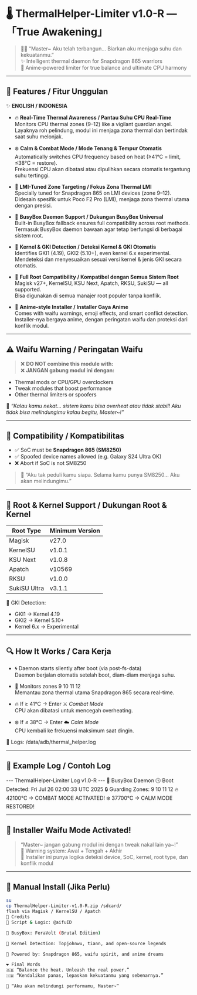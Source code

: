 
# 🌡️ ThermalHelper-Limiter v1.0-R — 「True Awakening」

> 🧙‍♀️ “Master~ Aku telah terbangun... Biarkan aku menjaga suhu dan kekuatanmu.”  
> ✨ Intelligent thermal daemon for Snapdragon 865 warriors  
> 🍜 Anime-powered limiter for true balance and ultimate CPU harmony

---

## 💎 Features / Fitur Unggulan

✨ **ENGLISH / INDONESIA**

- 🔥 **Real-Time Thermal Awareness / Pantau Suhu CPU Real-Time**  
  Monitors CPU thermal zones (9–12) like a vigilant guardian angel.  
  Layaknya roh pelindung, modul ini menjaga zona thermal dan bertindak saat suhu melonjak.

- ❄️ **Calm & Combat Mode / Mode Tenang & Tempur Otomatis**  
  Automatically switches CPU frequency based on heat (≥41°C = limit, ≤38°C = restore).  
  Frekuensi CPU akan dibatasi atau dipulihkan secara otomatis tergantung suhu tertinggi.

- 🎯 **LMI-Tuned Zone Targeting / Fokus Zona Thermal LMI**  
  Specially tuned for Snapdragon 865 on LMI devices (zone 9–12).  
  Didesain spesifik untuk Poco F2 Pro (LMI), menjaga zona thermal utama dengan presisi.

- 🧰 **BusyBox Daemon Support / Dukungan BusyBox Universal**  
  Built-in BusyBox fallback ensures full compatibility across root methods.  
  Termasuk BusyBox daemon bawaan agar tetap berfungsi di berbagai sistem root.

- 🧠 **Kernel & GKI Detection / Deteksi Kernel & GKI Otomatis**  
  Identifies GKI1 (4.19), GKI2 (5.10+), even kernel 6.x experimental.  
  Mendeteksi dan menyesuaikan sesuai versi kernel & jenis GKI secara otomatis.

- 🔐 **Full Root Compatibility / Kompatibel dengan Semua Sistem Root**  
  Magisk v27+, KernelSU, KSU Next, Apatch, RKSU, SukiSU — all supported.  
  Bisa digunakan di semua manajer root populer tanpa konflik.

- 🎌 **Anime-style Installer / Installer Gaya Anime**  
  Comes with waifu warnings, emoji effects, and smart conflict detection.  
  Installer-nya bergaya anime, dengan peringatan waifu dan proteksi dari konflik modul.

---

## ⚠️ Waifu Warning / Peringatan Waifu

> ❌ **DO NOT combine this module with:**  
> ❌ **JANGAN gabung modul ini dengan:**

- Thermal mods or CPU/GPU overclockers  
- Tweak modules that boost performance  
- Other thermal limiters or spoofers

🌸 *“Kalau kamu nekat... sistem kamu bisa overheat atau tidak stabil! Aku tidak bisa melindungimu kalau begitu, Master~!”*

---

## 📱 Compatibility / Kompatibilitas

- ✅ SoC must be **Snapdragon 865 (SM8250)**
- ✅ Spoofed device names allowed (e.g. Galaxy S24 Ultra OK)
- ❌ Abort if SoC is not SM8250

> 🧠 “Aku tak peduli kamu siapa. Selama kamu punya SM8250... Aku akan melindungimu.”

---

## 🔐 Root & Kernel Support / Dukungan Root & Kernel

| Root Type      | Minimum Version  |
|----------------|------------------|
| Magisk         | v27.0            |
| KernelSU       | v1.0.1           |
| KSU Next       | v1.0.8           |
| Apatch         | v10569           |
| RKSU           | v1.0.0           |
| SukiSU Ultra   | v3.1.1           |

🧠 GKI Detection:
- GKI1 → Kernel 4.19  
- GKI2 → Kernel 5.10+  
- Kernel 6.x → Experimental

---

## 🔍 How It Works / Cara Kerja

- 🌀 Daemon starts silently after boot (via post-fs-data)  
  Daemon berjalan otomatis setelah boot, diam-diam menjaga suhu.

- 🔎 Monitors zones 9 10 11 12  
  Memantau zona thermal utama Snapdragon 865 secara real-time.

- 🔥 If ≥ 41°C → Enter ⚔️ *Combat Mode*  
  CPU akan dibatasi untuk mencegah overheating.

- ❄️ If ≤ 38°C → Enter ☁️ *Calm Mode*  
  CPU kembali ke frekuensi maksimum saat dingin.

📝 Logs:
/data/adb/thermal_helper.log

---

## 📜 Example Log / Contoh Log

--- ThermalHelper-Limiter Log v1.0-R ---
🧰 BusyBox Daemon
🕓 Boot Detected: Fri Jul 26 02:00:33 UTC 2025
🔒 Guarding Zones: 9 10 11 12
🔥 42100°C → COMBAT MODE ACTIVATED!
❄️ 37700°C → CALM MODE RESTORED!

---

## 🎌 Installer Waifu Mode Activated!

> “Master~ jangan gabung modul ini dengan tweak nakal lain ya~!”  
> 💢 Warning system: Awal + Tengah + Akhir  
> 🌸 Installer ini punya logika deteksi device, SoC, kernel, root type, dan konflik modul

---

## 🔧 Manual Install (Jika Perlu)

```sh
su
cp ThermalHelper-Limiter-v1.0-R.zip /sdcard/
flash via Magisk / KernelSU / Apatch
👑 Credits
📜 Script & Logic: @aifuID

🔧 BusyBox: FeraVolt (Brutal Edition)

🧠 Kernel Detection: Topjohnwu, tiann, and open-source legends

🐉 Powered by: Snapdragon 865, waifu spirit, and anime dreams

❤️ Final Words
🇬🇧 “Balance the heat. Unleash the real power.”
🇮🇩 “Kendalikan panas, lepaskan kekuatanmu yang sebenarnya.”

🌸 “Aku akan melindungi performamu, Master~”